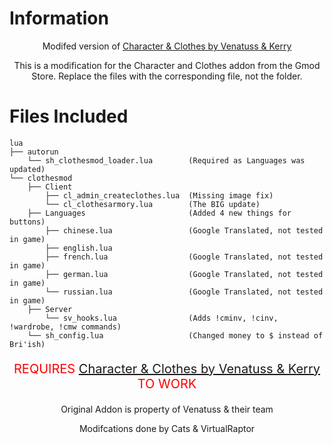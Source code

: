 # Information
<p align="center">
    <p align="center">
        Modifed version of <a href="https://www.gmodstore.com/market/view/character-clothes-t-shirt-customizable-realistic-clothes-system">Character & Clothes by Venatuss & Kerry</a>
    </p>
<p align="center">
This is a modification for the Character and Clothes addon from the Gmod Store. Replace the files with the corresponding file, not the folder.
</p>

# Files Included
```
lua
├── autorun
	└── sh_clothesmod_loader.lua 		(Required as Languages was updated)
└── clothesmod
	├── Client
		├── cl_admin_createclothes.lua	(Missing image fix)
		└── cl_clothesarmory.lua		(The BIG update)
	├── Languages 						(Added 4 new things for buttons)
		├── chinese.lua					(Google Translated, not tested in game)
		├── english.lua
		├── french.lua					(Google Translated, not tested in game)
		├── german.lua					(Google Translated, not tested in game)
		└── russian.lua					(Google Translated, not tested in game)
	├── Server
		└── sv_hooks.lua 				(Adds !cminv, !cinv, !wardrobe, !cmw commands)
	└── sh_config.lua					(Changed money to $ instead of Bri'ish)
```

<p align="center" style="font-size: 20px; color: red"> REQUIRES <a href="https://www.gmodstore.com/market/view/character-clothes-t-shirt-customizable-realistic-clothes-system">Character & Clothes by Venatuss & Kerry</a> TO WORK </p>
<p align="center">
	Original Addon is property of Venatuss & their team
</p>
<p align="center">
	Modifcations done by Cats & VirtualRaptor
</p>